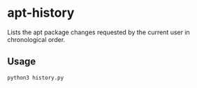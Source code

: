 # apt-history

Lists the apt package changes requested by the current user in chronological order.

## Usage

    python3 history.py
